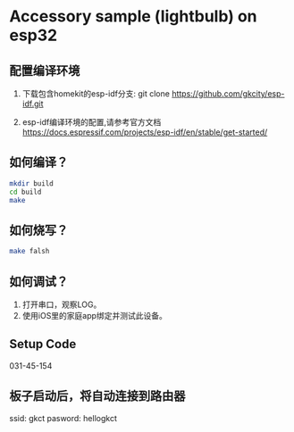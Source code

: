 # Accessory sample (lightbulb) on esp32

## 配置编译环境
1. 下载包含homekit的esp-idf分支:
git clone https://github.com/gkcity/esp-idf.git

2. esp-idf编译环境的配置,请参考官方文档
https://docs.espressif.com/projects/esp-idf/en/stable/get-started/

## 如何编译？
```bash
mkdir build
cd build
make
```

## 如何烧写？ 
```bash
make falsh
```

## 如何调试？
1. 打开串口，观察LOG。
2. 使用iOS里的家庭app绑定并测试此设备。

## Setup Code
031-45-154

## 板子启动后，将自动连接到路由器
ssid: gkct
pasword: hellogkct
